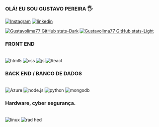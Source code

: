 
### OLÁ! EU SOU GUSTAVO PEREIRA 🖐️

[![Instagram](	https://img.shields.io/badge/Instagram-E4405F?style=for-the-badge&logo=instagram&logoColor=white)](https://instagram.com/_guga.l)
[![linkedin](	https://img.shields.io/badge/LinkedIn-0077B5?style=for-the-badge&logo=linkedin&logoColor=white)](https://linkedin.com/in/gustavop-lima)


[![Gustavolima77 GitHub stats-Dark](https://github-readme-stats.vercel.app/api?username=Gustavolima77&show_icons=true&theme=dark#gh-dark-mode-only)](https://github.com/anuraghazra/github-readme-stats#gh-dark-mode-only)
[![Gustavolima77 GitHub stats-Light](https://github-readme-stats.vercel.app/api?username=Gustavolima77&show_icons=true&theme=default#gh-light-mode-only)](https://github.com/anuraghazra/github-readme-stats#gh-light-mode-only)

### FRONT END

<div style="display: inline_block"><br/>
<img align="center" alt="html5" src="https://img.shields.io/badge/HTML-239120?style=for-the-badge&logo=html5&logoColor=white" />
<img align="center" alt="css" src="https://img.shields.io/badge/CSS3-1572B6?style=for-the-badge&logo=css3&logoColor=white"/>
<img align="center" alt="js" src="https://img.shields.io/badge/JavaScript-F7DF1E?style=for-the-badge&logo=javascript&logoColor=black" />
<img align="center" alt="React" src="https://img.shields.io/badge/React-20232A?style=for-the-badge&logo=react&logoColor=61DAFB" />
<div>

### BACK END / BANCO DE DADOS

<div style="display: inline_block"><br/>
<img align="center" alt="Azure" src="https://img.shields.io/badge/Microsoft_Azure-0089D6?style=for-the-badge&logo=microsoft-azure&logoColor=white" />
<img align="center" alt="node.js" src="https://img.shields.io/badge/Node.js-43853D?style=for-the-badge&logo=node.js&logoColor=white" />
<img align= "center"alt=python src="https://img.shields.io/badge/Python-14354C?style=for-the-badge&logo=python&logoColor=white" />
<img align= "center"alt=mongodb src="https://img.shields.io/badge/MongoDB-4EA94B?style=for-the-badge&logo=mongodb&logoColor=white" /><div>

### Hardware, cyber segurança.

<div style="display: inline_block"><br/>
<img align="center" alt="linux" src="https://img.shields.io/badge/Linux-FCC624?style=for-the-badge&logo=linux&logoColor=black" />
<img align="center" alt="rad hed" src="https://img.shields.io/badge/Red%20Hat-EE0000?style=for-the-badge&logo=redhat&logoColor=white" /></div>



